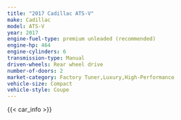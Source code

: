 ```yaml
---
title: "2017 Cadillac ATS-V"
make: Cadillac
model: ATS-V
year: 2017
engine-fuel-type: premium unleaded (recommended)
engine-hp: 464
engine-cylinders: 6
transmission-type: Manual
driven-wheels: Rear wheel drive
number-of-doors: 2
market-category: Factory Tuner,Luxury,High-Performance
vehicle-size: Compact
vehicle-style: Coupe
---
```


{{< car_info >}}
